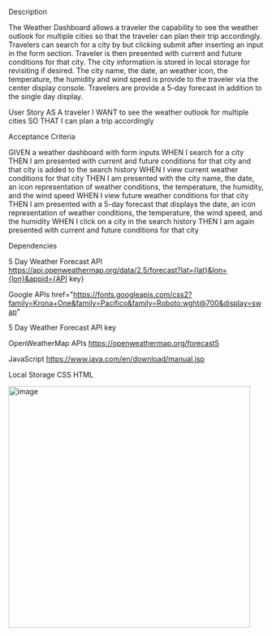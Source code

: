 Description

The Weather Dashboard allows a traveler the capability to see the weather outlook for multiple cities so that the traveler can plan their trip accordingly.
Travelers can search for a city by but clicking submit after inserting an input in the form section. Traveler is then presented with current and future conditions for that city. The city information is stored in local storage for revisiting if desired. The city name, the date, an weather icon, the temperature, the humidity and wind speed is provide to the traveler via the center display console. Travelers are provide a 5-day forecast in addition to the single day display.

User Story
AS A traveler
I WANT to see the weather outlook for multiple cities
SO THAT I can plan a trip accordingly

Acceptance Criteria

GIVEN a weather dashboard with form inputs
WHEN I search for a city
THEN I am presented with current and future conditions for that city and that city is added to the search history
WHEN I view current weather conditions for that city
THEN I am presented with the city name, the date, an icon representation of weather conditions, the temperature, the humidity, and the wind speed
WHEN I view future weather conditions for that city
THEN I am presented with a 5-day forecast that displays the date, an icon representation of weather conditions, the temperature, the wind speed, and the humidity
WHEN I click on a city in the search history
THEN I am again presented with current and future conditions for that city

Dependencies

5 Day Weather Forecast API
https://api.openweathermap.org/data/2.5/forecast?lat={lat}&lon={lon}&appid={API key}

Google APIs
href="https://fonts.googleapis.com/css2?family=Krona+One&family=Pacifico&family=Roboto:wght@700&display=swap"

5 Day Weather Forecast API key 

OpenWeatherMap APIs
https://openweathermap.org/forecast5

JavaScript
https://www.java.com/en/download/manual.jsp

Local Storage
CSS
HTML


<img width="476" alt="image" src="https://user-images.githubusercontent.com/126128634/235545698-c59d6ffc-3974-4b53-b08d-9a423a9f8c4b.png">


